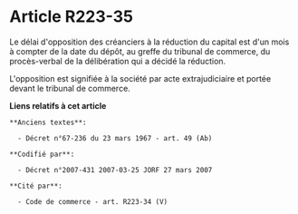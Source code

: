 # Article R223-35

Le délai d'opposition des créanciers à la réduction du capital est d'un mois à compter de la date du dépôt, au greffe du
tribunal de commerce, du procès-verbal de la délibération qui a décidé la réduction.

L'opposition est signifiée à la société par acte extrajudiciaire et portée devant le tribunal de commerce.

**Liens relatifs à cet article**

	**Anciens textes**:

	  - Décret n°67-236 du 23 mars 1967 - art. 49 (Ab)

	**Codifié par**:

	  - Décret n°2007-431 2007-03-25 JORF 27 mars 2007

	**Cité par**:

	  - Code de commerce - art. R223-34 (V)
